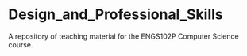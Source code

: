 # Design_and_Professional_Skills
A repository of teaching material for the ENGS102P Computer Science course.
